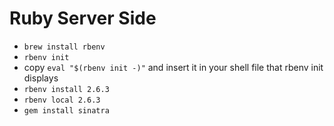 # Ruby Server Side

- `brew install rbenv`
- `rbenv init`
- copy `eval "$(rbenv init -)"` and insert it in your shell file that rbenv init displays
- `rbenv install 2.6.3`
- `rbenv local 2.6.3`
- `gem install sinatra`